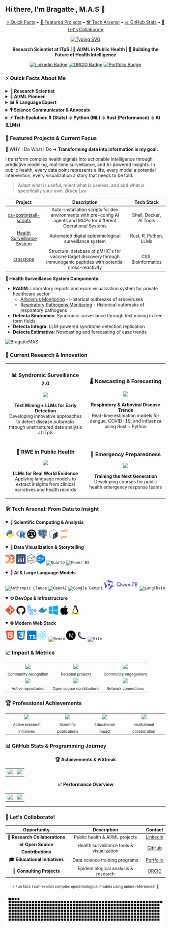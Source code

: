 ## Hi there, I'm Bragatte , M.A.S 👋
<div align="center">
 
[⚡ Quick Facts](#-quick-facts-about-me) • [🚀 Featured Projects](#-featured-projects--current-focus) • [🛠️ Tech Arsenal](#-tech-arsenal-from-data-to-insight) • [📊 GitHub Stats](#-github-stats--programming-journey) • [🤝 Let's Collaborate](#-lets-collaborate)

</div>

<div align="center">

[![Typing SVG](https://readme-typing-svg.herokuapp.com?font=Fira+Code&pause=1000&color=36BCF7&center=true&vCenter=true&width=600&lines=Transforming+Health+Data+into+Public+Policy;Syndromic+Surveillance+%26+AI+Researcher;Real+World+Evidence+Advocate)](https://git.io/typing-svg)

**Research Scientist at ITpS | 🧬 AI/ML in Public Health | 🚀 Building the Future of Health Intelligence**

[![Linkedin Badge](https://img.shields.io/badge/-Let's%20Connect-blue?style=for-the-badge&logo=Linkedin&logoColor=white&link=www.linkedin.com/in/bragatte)](https://www.linkedin.com/in/bragatte/)
[![ORCID Badge](https://img.shields.io/badge/-ORCID-A6CE39?style=for-the-badge&logo=orcid&logoColor=white&link=https://orcid.org/0000-0001-6031-4755)](https://orcid.org/0000-0001-6031-4755)
[![Portfolio Badge](https://img.shields.io/badge/-View%20Portfolio-green?style=for-the-badge&logo=Portfolio&logoColor=white&link=https://bit.ly/bragatte/)](https://bit.ly/bragatte)

</div>

### ⚡ Quick Facts About Me

<details>
<summary><b>🏥 Research Scientist</b></summary>

**Leading innovations in syndromic surveillance and health intelligence at [ITpS](https://www.itps.org.br/)**
- Real World Evidence through AI/ML applications in public health
- Text mining for syndromic surveillance and predictive modeling
- Focus on respiratory and arboviral diseases

</details>

<details>
<summary><b>🧬 AI/ML Pioneer</b></summary>

**Daily application of LLMs in health research workflows**
- Configuring and deploying AI agents and MCPs (Model Context Protocols)
- Active user of Claude-code for accelerated development
- Transforming epidemiological research through AI-assisted analysis

</details>

<details>
<summary><b>📊 R Language Expert</b></summary>

**Recently completed 3-year tenure as Project Coordinator at [ICEPi](https://icepi.es.gov.br/) (Jul 2022 - Jun 2025)**
- Designed comprehensive R programming courses for data science pipeline
- From ETL to Machine Learning, tailored for health surveillance professionals
- 500+ Professionals Trained

</details>

<details>
<summary><b>🎙️ Science Communicator & Advocate</b></summary>

**Founding member and Data Analysis Group Coordinator at [Rede Análise](https://redeanalise.com.br/)**
- Founding member of Instituto Mario Schenberg
- Promoting data-driven public health decisions

</details>

<details>
<summary><b>⚡ Tech Evolution: R (Stats) → Python (ML) → Rust (Performance) → AI (LLMs)</b></summary>

**From R mastery to polyglot programming**
- Currently exploring high-performance computing for real-time surveillance
- Integrating cutting-edge AI tools into traditional public health workflows
- Learning and working in bioinformatics since 2014

</details>

### 🚀 Featured Projects & Current Focus

🎯 WHY I Do What I Do  ➜  **Transforming data into information is my goal.**

I transform complex health signals into actionable intelligence through predictive modeling, real-time surveillance, and AI-powered insights. In public health, every data point represents a life, every model a potential intervention, every visualization a story that needs to be told.
> Adapt what is useful, reject what is useless, and add what is specifically your own.
_Bruce Lee_

<div align="center">

| Project | Description | Tech Stack |
|:---:|:---:|:---:|
| [os-postinstall-scripts](https://github.com/BragatteMAS/os-postinstall-scripts) | Auto-installation scripts for dev environments with pre-config AI agents and MCPs for different Operational Systems | Shell, Docker, AI Tools |
| [Health Surveillance System](https://github.com/InstitutoTodosPelaSaude) | Automated digital epidemiological surveillance system | Rust, R, Python, LLMs |
| [crosstope](https://github.com/BragatteMAS/crosstope) | Structural database of pMHC's for vaccine target discovery through immunogenic peptides with potential cross-reactivity | CSS, Bioinformatics |

</div>

**🔬 Health Surveillance System Components:**
- **RADIM**: Laboratory reports and exam visualization system for private healthcare sector
  - [Arbovirus Monitoring](https://www.itps.org.br/pesquisa/monitoramento-de-arboviroses) - Historical outbreaks of arboviruses
  - [Respiratory Pathogens Monitoring](https://www.itps.org.br/pesquisa/monitoramento-de-patogenos-respiratorios) - Historical outbreaks of respiratory pathogens
- **Detecta Síndromes**: Syndromic surveillance through text mining in free-form fields
- **Detecta Integra**: LLM-powered syndrome detection replication
- **Detecta Estimativa**: Nowcasting and forecasting of case trends



<p align="left"> <img src="https://komarev.com/ghpvc/?username=BragatteMAS" alt="BragatteMAS" /> </p>

### 🚀 Current Research & Innovation

<div align="right">

<table>
<tr>
<td width="50%">
<h3 align="center">📊 Syndromic Surveillance 2.0</h3>
<div align="center">
<img src="https://img.shields.io/badge/Status-Active-success?style=for-the-badge" />
<p>
<strong>Text Mining + LLMs for Early Detection</strong><br>
Developing innovative approaches to detect disease outbreaks through unstructured data analysis at ITpS
</p>
</div>
</td>
<td width="50%">
<h3 align="center">🌡️ Nowcasting & Forecasting</h3>
<div align="center">
<img src="https://img.shields.io/badge/Status-In_Progress-yellow?style=for-the-badge" />
<p>
<strong>Respiratory & Arboviral Disease Trends</strong><br>
Real-time estimation models for dengue, COVID-19, and influenza using Rust + Python
</p>
</div>
</td>
</tr>
<tr>
<td width="50%">
<h3 align="center">🏥 RWE in Public Health</h3>
<div align="center">
<img src="https://img.shields.io/badge/Status-Active-success?style=for-the-badge" />
<p>
<strong>LLMs for Real World Evidence</strong><br>
Applying language models to extract insights from clinical narratives and health records
</p>
</div>
</td>
<td width="50%">
<h3 align="center">🚨 Emergency Preparedness</h3>
<div align="center">
<img src="https://img.shields.io/badge/Status-Teaching-blue?style=for-the-badge" />
<p>
<strong>Training the Next Generation</strong><br>
Developing courses for public health emergency response teams
</p>
</div>
</td>
</tr>
</table>

</div>

### 🛠️ Tech Arsenal: From Data to Insight

<details open>
<summary><b>🧬 Scientific Computing & Analysis</b></summary>

<code><img height="30" src="https://raw.githubusercontent.com/devicons/devicon/master/icons/python/python-original.svg" alt="Python"></code>
<code><img height="30" src="https://raw.githubusercontent.com/devicons/devicon/master/icons/r/r-original.svg" alt="R"></code>
<code><img height="30" src="https://raw.githubusercontent.com/devicons/devicon/master/icons/rust/rust-original.svg" alt="Rust"></code>
<code><img height="30" src="https://raw.githubusercontent.com/devicons/devicon/master/icons/postgresql/postgresql-original.svg" alt="PostgreSQL"></code>
<code><img height="30" src="https://raw.githubusercontent.com/devicons/devicon/master/icons/bash/bash-original.svg" alt="Bash"></code>
<code><img height="30" src="https://raw.githubusercontent.com/devicons/devicon/master/icons/jupyter/jupyter-original.svg" alt="Jupyter"></code>

</details>

<details open>
<summary><b>🎨 Data Visualization & Storytelling</b></summary>

<code><img height="30" src="https://raw.githubusercontent.com/devicons/devicon/master/icons/d3js/d3js-original.svg" alt="D3.js"></code>
<code><img height="30" src="https://raw.githubusercontent.com/devicons/devicon/master/icons/plotly/plotly-original.svg" alt="Plotly"></code>
<code><img height="30" src="https://raw.githubusercontent.com/tidyverse/ggplot2/main/man/figures/logo.png" alt="ggplot2"></code>
<code><img height="30" src="https://raw.githubusercontent.com/rstudio/hex-stickers/master/SVG/shiny.svg" alt="Shiny"></code>
<code><img height="30" src="https://quarto.org/quarto.png" alt="Quarto"></code>
<code><img height="30" src="https://raw.githubusercontent.com/microsoft/PowerBI-Icons/main/SVG/Power-BI.svg" alt="Power BI"></code>


</details>

<details open>
<summary><b>🤖 AI & Large Language Models</b></summary>

<code><img height="30" src="https://www.anthropic.com/images/icons/apple-touch-icon.png" alt="Anthropic Claude"></code>
<code><img height="30" src="https://upload.wikimedia.org/wikipedia/commons/0/04/ChatGPT_logo.svg" alt="OpenAI"></code>
<code><img height="30" src="https://upload.wikimedia.org/wikipedia/commons/8/8a/Google_Gemini_logo.svg" alt="Google Gemini"></code>
<code><img height="30" src="https://github.com/QwenLM/Qwen/raw/main/assets/logo.jpg" alt="Qwen"></code>
<code><img height="30" src="https://python.langchain.com/img/favicon.ico" alt="LangChain"></code>


</details >

<details open>
<summary><b>⚙️ DevOps & Infrastructure</b></summary>

<code><img height="30" src="https://raw.githubusercontent.com/devicons/devicon/master/icons/git/git-original.svg" alt="Git"></code>
<code><img height="30" src="https://raw.githubusercontent.com/devicons/devicon/master/icons/github/github-original.svg" alt="GitHub"></code>
<code><img height="30" src="https://raw.githubusercontent.com/devicons/devicon/master/icons/githubactions/githubactions-original.svg" alt="GitHub Actions"></code>
<code><img height="30" src="https://raw.githubusercontent.com/devicons/devicon/master/icons/docker/docker-original.svg" alt="Docker"></code>
<code><img height="30" src="https://raw.githubusercontent.com/devicons/devicon/master/icons/windows8/windows8-original.svg" alt="Windows"></code>
<code><img height="30" src="https://raw.githubusercontent.com/devicons/devicon/master/icons/apple/apple-original.svg" alt="macOS"></code>
<code><img height="30" src="https://raw.githubusercontent.com/devicons/devicon/master/icons/linux/linux-original.svg" alt="Linux"></code>

</details>

<details open>
<summary><b>🌐 Modern Web Stack</b></summary>

<code><img height="30" src="https://raw.githubusercontent.com/devicons/devicon/master/icons/html5/html5-original.svg" alt="HTML5"></code>
<code><img height="30" src="https://raw.githubusercontent.com/devicons/devicon/master/icons/css3/css3-original.svg" alt="CSS3"></code>
<code><img height="30" src="https://raw.githubusercontent.com/devicons/devicon/master/icons/typescript/typescript-original.svg" alt="TypeScript"></code>
<code><img height="30" src="https://raw.githubusercontent.com/devicons/devicon/master/icons/react/react-original.svg" alt="React"></code>
<code><img height="30" src="https://remix.run/favicon-192.png" alt="Remix"></code>
<code><img height="30" src="https://raw.githubusercontent.com/devicons/devicon/master/icons/nextjs/nextjs-original.svg" alt="Next.js"></code>
<code><img height="30" src="https://raw.githubusercontent.com/devicons/devicon/master/icons/flask/flask-original.svg" alt="Flask"></code>
<code><img height="30" src="https://vitejs.dev/logo.svg" alt="Vite"></code>

</details>

### 📈 Impact & Metrics

<div align="center">
<table>
<tr>
<td align="center">
<img src="https://img.shields.io/badge/GitHub_Stars_Received-8-brightgreen?style=for-the-badge" />
<br><sub>Community recognition</sub>
</td>
<td align="center">
<img src="https://img.shields.io/badge/Original_Repos-26-blue?style=for-the-badge" />
<br><sub>Personal projects</sub>
</td>
<td align="center">
<img src="https://img.shields.io/badge/GitHub_Followers-67-orange?style=for-the-badge" />
<br><sub>Community engagement</sub>
</td>
</tr>
<tr>
<td align="center">
<img src="https://img.shields.io/badge/Total_Repos-126-purple?style=for-the-badge" />
<br><sub>Active repositories</sub>
</td>
<td align="center">
<img src="https://img.shields.io/badge/Forks-100-yellow?style=for-the-badge" />
<br><sub>Open source contributions</sub>
</td>
<td align="center">
<img src="https://img.shields.io/badge/Following-171-green?style=for-the-badge" />
<br><sub>Network connections</sub>
</td>
</tr>
</table>
</div>

### 🏆 Professional Achievements

<div align="center">
<table>
<tr>
<td align="center">
<img src="https://img.shields.io/badge/Research_Projects-10+-blue?style=for-the-badge" />
<br><sub>Active research initiatives</sub>
</td>
<td align="center">
<img src="https://img.shields.io/badge/Publications-5+-green?style=for-the-badge" />
<br><sub>Scientific publications</sub>
</td>
<td align="center">
<img src="https://img.shields.io/badge/Professionals_Trained-500+-orange?style=for-the-badge" />
<br><sub>Educational impact</sub>
</td>
<td align="center">
<img src="https://img.shields.io/badge/Organizations-3+-purple?style=for-the-badge" />
<br><sub>Institutional collaboration</sub>
</td>
</tr>
</table>
</div>

### 📊 GitHub Stats & Programming Journey

<div align="center">

**🏆 Achievements & 🔥 Streak**
<table>
<tr>
<td align="center">
<img height="200em" src="https://github-profile-trophy.vercel.app/?username=BragatteMAS&theme=algolia&no-frame=true&row=3&column=3"/>
</td>
<td align="center">
<img height="200em" src="https://github-readme-streak-stats.herokuapp.com/?user=BragatteMAS&theme=react&hide_border=true&layout=compact"/>
</td>
</tr>
</table>

**📈 Performance Overview**
<table>
<tr>
<td align="center">
<img height="180em" src="https://github-readme-stats.vercel.app/api?username=BragatteMAS&show_icons=true&theme=react&include_all_commits=true&count_private=true"/>
</td>
<td align="center">
<img height="180em" src="https://github-readme-stats.vercel.app/api/top-langs/?username=BragatteMAS&layout=compact&langs_count=8&theme=react"/>
</td>
</tr>
</table>

</div>

---

### 🤝 Let's Collaborate!

<div align="center">

| Opportunity | Description | Contact |
|:---:|:---:|:---:|
| **🔬 Research Collaborations** | Public health & AI/ML projects | [LinkedIn](https://www.linkedin.com/in/bragatte/) |
| **📊 Open Source Contributions** | Health surveillance tools & visualization | [GitHub](https://github.com/BragatteMAS) |
| **🎓 Educational Initiatives** | Data science training programs | [Portfolio](https://bit.ly/bragatte) |
| **💼 Consulting Projects** | Epidemiological analysis & research | [ORCID](https://orcid.org/0000-0001-6031-4755) |

</div>

<div align="center">

<sub>⚡ Fun fact: I can explain complex epidemiological models using anime references! 🎌</sub>

</div>

<p align="center">
  <img src="https://github.com/BragatteMAS/BragatteMAS/blob/output/github-contribution-grid-snake.svg" alt="snake">
</p>
